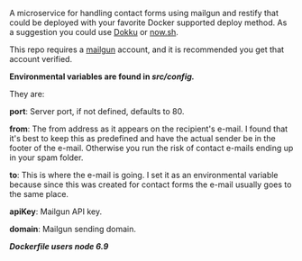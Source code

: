 A microservice for handling contact forms using mailgun and restify that could be deployed with your favorite Docker supported deploy method. As a suggestion you could use [Dokku](https://dokku.viewdocs.io/dokku/) or [now.sh](https://now.sh).

This repo requires a [mailgun](http://www.mailgun.com/) account, and it is recommended you get that account verified.

**Environmental variables are found in *src/config.***

They are:

**port**: Server port, if not defined, defaults to 80.

**from**: The from address as it appears on the recipient's e-mail. I found that it's best to keep this as predefined and have the actual sender be in the footer of the e-mail. Otherwise you run the risk of contact e-mails ending up in your spam folder.

**to**: This is where the e-mail is going. I set it as an environmental variable because since this was created for contact forms the e-mail usually goes to the same place.

**apiKey**: Mailgun API key.

**domain**: Mailgun sending domain.


***Dockerfile users node 6.9***